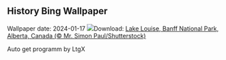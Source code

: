 ## History Bing Wallpaper
Wallpaper date: 2024-01-17
![](https://www.bing.com/th?id=OHR.LakeLouise_EN-GB2053286596_UHD.jpg&w=1000)Download: [Lake Louise, Banff National Park, Alberta, Canada (© Mr. Simon Paul/Shutterstock)](https://www.bing.com/th?id=OHR.LakeLouise_EN-GB2053286596_UHD.jpg)

Auto get programm by LtgX
